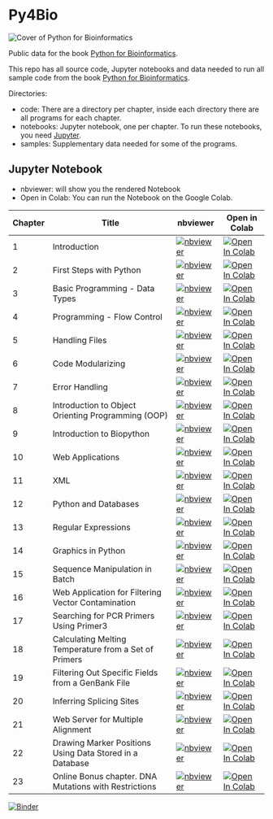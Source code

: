 # Py4Bio

![Cover of Python for Bioinformatics](https://s3.amazonaws.com/py4bio/tapabiosmall.png)

Public data for the book [Python for Bioinformatics](https://www.amazon.com/Bioinformatics-Chapman-Mathematical-Computational-Biology/dp/1138035262/ref=as_li_ss_il?ie=UTF8&qid=1501464734&sr=8-8&keywords=python+for+bioinformatics&linkCode=li3&tag=infosertec-20&linkId=2b00c367bdf8ccea241f47ddebb5efb3).

This repo has all source code, Jupyter notebooks and data needed to run all sample code from the book [Python for Bioinformatics](https://www.amazon.com/Bioinformatics-Chapman-Mathematical-Computational-Biology/dp/1138035262/ref=as_li_ss_il?ie=UTF8&qid=1501464734&sr=8-8&keywords=python+for+bioinformatics&linkCode=li3&tag=infosertec-20&linkId=2b00c367bdf8ccea241f47ddebb5efb3).

Directories:

* code: There are a directory per chapter, inside each directory there are all programs for each chapter.
* notebooks: Jupyter notebook, one per chapter. To run these notebooks, you need [Jupyter](https://jupyter.org/).
* samples: Supplementary data needed for some of the programs.

## Jupyter Notebook

- nbviewer: will show you the rendered Notebook
- Open in Colab: You can run the Notebook on the Google Colab.

Chapter|Title|nbviewer|Open in Colab
-----|--------|--------|-------------
1|Introduction|[![nbviewer](https://camo.githubusercontent.com/bfeb5472ee3df9b7c63ea3b260dc0c679be90b97/68747470733a2f2f696d672e736869656c64732e696f2f62616467652f72656e6465722d6e627669657765722d6f72616e67652e7376673f636f6c6f72423d66333736323626636f6c6f72413d346434643464)](https://nbviewer.jupyter.org/github/Serulab/Py4Bio/blob/master/notebooks/Chapter%201%20-%20Introduction.ipynb)|[![Open In Colab](https://colab.research.google.com/assets/colab-badge.svg)](https://colab.research.google.com/github/Serulab/Py4Bio/blob/master/notebooks/Chapter%201%20-%20Introduction.ipynb)
2|First Steps with Python|[![nbviewer](https://camo.githubusercontent.com/bfeb5472ee3df9b7c63ea3b260dc0c679be90b97/68747470733a2f2f696d672e736869656c64732e696f2f62616467652f72656e6465722d6e627669657765722d6f72616e67652e7376673f636f6c6f72423d66333736323626636f6c6f72413d346434643464)](https://nbviewer.jupyter.org/github/Serulab/Py4Bio/blob/master/notebooks/Chapter%202%20-%20First%20Steps%20with%20Python.ipynb)|[![Open In Colab](https://colab.research.google.com/assets/colab-badge.svg)](https://colab.research.google.com/github/Serulab/Py4Bio/blob/master/notebooks/Chapter%202%20-%20First%20Steps%20with%20Python.ipynb)
3|Basic Programming - Data Types|[![nbviewer](https://camo.githubusercontent.com/bfeb5472ee3df9b7c63ea3b260dc0c679be90b97/68747470733a2f2f696d672e736869656c64732e696f2f62616467652f72656e6465722d6e627669657765722d6f72616e67652e7376673f636f6c6f72423d66333736323626636f6c6f72413d346434643464)](https://nbviewer.jupyter.org/github/Serulab/Py4Bio/blob/master/notebooks/Chapter%203%20-%20Basic%20Programming%20-%20Data%20Types.ipynb)|[![Open In Colab](https://colab.research.google.com/assets/colab-badge.svg)](https://colab.research.google.com/github/Serulab/Py4Bio/blob/master/notebooks/Chapter%203%20-%20Basic%20Programming%20-%20Data%20Types.ipynb)
4|Programming - Flow Control|[![nbviewer](https://camo.githubusercontent.com/bfeb5472ee3df9b7c63ea3b260dc0c679be90b97/68747470733a2f2f696d672e736869656c64732e696f2f62616467652f72656e6465722d6e627669657765722d6f72616e67652e7376673f636f6c6f72423d66333736323626636f6c6f72413d346434643464)](https://nbviewer.jupyter.org/github/Serulab/Py4Bio/blob/master/notebooks/Chapter%204%20-%20Programming%20-%20Flow%20Control.ipynb)|[![Open In Colab](https://colab.research.google.com/assets/colab-badge.svg)](https://colab.research.google.com/github/Serulab/Py4Bio/blob/master/notebooks/Chapter%204%20-%20Programming%20-%20Flow%20Control.ipynb)
5|Handling Files|[![nbviewer](https://camo.githubusercontent.com/bfeb5472ee3df9b7c63ea3b260dc0c679be90b97/68747470733a2f2f696d672e736869656c64732e696f2f62616467652f72656e6465722d6e627669657765722d6f72616e67652e7376673f636f6c6f72423d66333736323626636f6c6f72413d346434643464)](https://nbviewer.jupyter.org/github/Serulab/Py4Bio/blob/master/notebooks/Chapter%205%20-%20Handling%20Files.ipynb)|[![Open In Colab](https://colab.research.google.com/assets/colab-badge.svg)](https://colab.research.google.com/github/Serulab/Py4Bio/blob/master/notebooks/Chapter%205%20-%20Handling%20Files.ipynb)
6|Code Modularizing|[![nbviewer](https://camo.githubusercontent.com/bfeb5472ee3df9b7c63ea3b260dc0c679be90b97/68747470733a2f2f696d672e736869656c64732e696f2f62616467652f72656e6465722d6e627669657765722d6f72616e67652e7376673f636f6c6f72423d66333736323626636f6c6f72413d346434643464)](https://nbviewer.jupyter.org/github/Serulab/Py4Bio/blob/master/notebooks/Chapter%206%20-%20Code%20Modularizing.ipynb)|[![Open In Colab](https://colab.research.google.com/assets/colab-badge.svg)](https://colab.research.google.com/github/Serulab/Py4Bio/blob/master/notebooks/Chapter%206%20-%20Code%20Modularizing.ipynb)
7|Error Handling|[![nbviewer](https://camo.githubusercontent.com/bfeb5472ee3df9b7c63ea3b260dc0c679be90b97/68747470733a2f2f696d672e736869656c64732e696f2f62616467652f72656e6465722d6e627669657765722d6f72616e67652e7376673f636f6c6f72423d66333736323626636f6c6f72413d346434643464)](https://nbviewer.jupyter.org/github/Serulab/Py4Bio/blob/master/notebooks/Chapter%207%20-%20Error%20Handling.ipynb)|[![Open In Colab](https://colab.research.google.com/assets/colab-badge.svg)](https://colab.research.google.com/github/Serulab/Py4Bio/blob/master/notebooks/Chapter%207%20-%20Error%20Handling.ipynb)
8|Introduction to Object Orienting Programming (OOP)|[![nbviewer](https://camo.githubusercontent.com/bfeb5472ee3df9b7c63ea3b260dc0c679be90b97/68747470733a2f2f696d672e736869656c64732e696f2f62616467652f72656e6465722d6e627669657765722d6f72616e67652e7376673f636f6c6f72423d66333736323626636f6c6f72413d346434643464)](https://nbviewer.jupyter.org/github/Serulab/Py4Bio/blob/master/notebooks/Chapter%208%20-%20Introduction%20to%20Object%20Orienting%20Programming%20(OOP).ipynb)|[![Open In Colab](https://colab.research.google.com/assets/colab-badge.svg)](https://colab.research.google.com/github/Serulab/Py4Bio/blob/master/notebooks/Chapter%208%20-%20Introduction%20to%20Object%20Orienting%20Programming%20(OOP).ipynb)
9|Introduction to Biopython|[![nbviewer](https://camo.githubusercontent.com/bfeb5472ee3df9b7c63ea3b260dc0c679be90b97/68747470733a2f2f696d672e736869656c64732e696f2f62616467652f72656e6465722d6e627669657765722d6f72616e67652e7376673f636f6c6f72423d66333736323626636f6c6f72413d346434643464)](https://nbviewer.jupyter.org/github/Serulab/Py4Bio/blob/master/notebooks/Chapter%209%20-%20Introduction%20to%20Biopython.ipynb)|[![Open In Colab](https://colab.research.google.com/assets/colab-badge.svg)](https://colab.research.google.com/github/Serulab/Py4Bio/blob/master/notebooks/Chapter%209%20-%20Introduction%20to%20Biopython.ipynb)
10|Web Applications|[![nbviewer](https://camo.githubusercontent.com/bfeb5472ee3df9b7c63ea3b260dc0c679be90b97/68747470733a2f2f696d672e736869656c64732e696f2f62616467652f72656e6465722d6e627669657765722d6f72616e67652e7376673f636f6c6f72423d66333736323626636f6c6f72413d346434643464)](https://nbviewer.jupyter.org/github/Serulab/Py4Bio/blob/master/notebooks/Chapter%2010%20-%20Web%20Applications.ipynb)|[![Open In Colab](https://colab.research.google.com/assets/colab-badge.svg)](https://colab.research.google.com/github/Serulab/Py4Bio/blob/master/notebooks/Chapter%2010%20-%20Web%20Applications.ipynb)
11|XML|[![nbviewer](https://camo.githubusercontent.com/bfeb5472ee3df9b7c63ea3b260dc0c679be90b97/68747470733a2f2f696d672e736869656c64732e696f2f62616467652f72656e6465722d6e627669657765722d6f72616e67652e7376673f636f6c6f72423d66333736323626636f6c6f72413d346434643464)](https://nbviewer.jupyter.org/github/Serulab/Py4Bio/blob/master/notebooks/Chapter%2011%20-%20XML.ipynb)|[![Open In Colab](https://colab.research.google.com/assets/colab-badge.svg)](https://colab.research.google.com/github/Serulab/Py4Bio/blob/master/notebooks/Chapter%2011%20-%20XML.ipynb)
12|Python and Databases|[![nbviewer](https://camo.githubusercontent.com/bfeb5472ee3df9b7c63ea3b260dc0c679be90b97/68747470733a2f2f696d672e736869656c64732e696f2f62616467652f72656e6465722d6e627669657765722d6f72616e67652e7376673f636f6c6f72423d66333736323626636f6c6f72413d346434643464)](https://nbviewer.jupyter.org/github/Serulab/Py4Bio/blob/master/notebooks/Chapter%2012%20-%20Python%20and%20Databases.ipynb)|[![Open In Colab](https://colab.research.google.com/assets/colab-badge.svg)](https://colab.research.google.com/github/Serulab/Py4Bio/blob/master/notebooks/Chapter%2012%20-%20Python%20and%20Databases.ipynb)
13|Regular Expressions|[![nbviewer](https://camo.githubusercontent.com/bfeb5472ee3df9b7c63ea3b260dc0c679be90b97/68747470733a2f2f696d672e736869656c64732e696f2f62616467652f72656e6465722d6e627669657765722d6f72616e67652e7376673f636f6c6f72423d66333736323626636f6c6f72413d346434643464)](https://nbviewer.jupyter.org/github/Serulab/Py4Bio/blob/master/notebooks/Chapter%2013%20-%20Regular%20Expressions.ipynb)|[![Open In Colab](https://colab.research.google.com/assets/colab-badge.svg)](https://colab.research.google.com/github/Serulab/Py4Bio/blob/master/notebooks/Chapter%2013%20-%20Regular%20Expressions.ipynb)
14|Graphics in Python|[![nbviewer](https://camo.githubusercontent.com/bfeb5472ee3df9b7c63ea3b260dc0c679be90b97/68747470733a2f2f696d672e736869656c64732e696f2f62616467652f72656e6465722d6e627669657765722d6f72616e67652e7376673f636f6c6f72423d66333736323626636f6c6f72413d346434643464)](https://nbviewer.jupyter.org/github/Serulab/Py4Bio/blob/master/notebooks/Chapter%2014%20-%20Graphics%20in%20Python.ipynb)|[![Open In Colab](https://colab.research.google.com/assets/colab-badge.svg)](https://colab.research.google.com/github/Serulab/Py4Bio/blob/master/notebooks/Chapter%2014%20-%20Graphics%20in%20Python.ipynb)
15|Sequence Manipulation in Batch|[![nbviewer](https://camo.githubusercontent.com/bfeb5472ee3df9b7c63ea3b260dc0c679be90b97/68747470733a2f2f696d672e736869656c64732e696f2f62616467652f72656e6465722d6e627669657765722d6f72616e67652e7376673f636f6c6f72423d66333736323626636f6c6f72413d346434643464)](https://nbviewer.jupyter.org/github/Serulab/Py4Bio/blob/master/notebooks/Chapter%2015%20-%20Sequence%20Manipulation%20in%20Batch.ipynb)|[![Open In Colab](https://colab.research.google.com/assets/colab-badge.svg)](https://colab.research.google.com/github/Serulab/Py4Bio/blob/master/notebooks/Chapter%2015%20-%20Sequence%20Manipulation%20in%20Batch.ipynb)
16|Web Application for Filtering Vector Contamination|[![nbviewer](https://camo.githubusercontent.com/bfeb5472ee3df9b7c63ea3b260dc0c679be90b97/68747470733a2f2f696d672e736869656c64732e696f2f62616467652f72656e6465722d6e627669657765722d6f72616e67652e7376673f636f6c6f72423d66333736323626636f6c6f72413d346434643464)](https://nbviewer.jupyter.org/github/Serulab/Py4Bio/blob/master/notebooks/Chapter%2016%20-%20Web%20Application%20for%20Filtering%20Vector%20Contamination.ipynb)|[![Open In Colab](https://colab.research.google.com/assets/colab-badge.svg)](https://colab.research.google.com/github/Serulab/Py4Bio/blob/master/notebooks/Chapter%2016%20-%20Web%20Application%20for%20Filtering%20Vector%20Contamination.ipynb)
17|Searching for PCR Primers Using Primer3|[![nbviewer](https://camo.githubusercontent.com/bfeb5472ee3df9b7c63ea3b260dc0c679be90b97/68747470733a2f2f696d672e736869656c64732e696f2f62616467652f72656e6465722d6e627669657765722d6f72616e67652e7376673f636f6c6f72423d66333736323626636f6c6f72413d346434643464)](https://nbviewer.jupyter.org/github/Serulab/Py4Bio/blob/master/notebooks/Chapter%2017%20-%20Searching%20for%20PCR%20Primers%20Using%20Primer3.ipynb)|[![Open In Colab](https://colab.research.google.com/assets/colab-badge.svg)](https://colab.research.google.com/github/Serulab/Py4Bio/blob/master/notebooks/Chapter%2017%20-%20Searching%20for%20PCR%20Primers%20Using%20Primer3.ipynb)
18|Calculating Melting Temperature from a Set of Primers|[![nbviewer](https://camo.githubusercontent.com/bfeb5472ee3df9b7c63ea3b260dc0c679be90b97/68747470733a2f2f696d672e736869656c64732e696f2f62616467652f72656e6465722d6e627669657765722d6f72616e67652e7376673f636f6c6f72423d66333736323626636f6c6f72413d346434643464)](https://nbviewer.jupyter.org/github/Serulab/Py4Bio/blob/master/notebooks/Chapter%2018%20-%20Calculating%20Melting%20Temperature%20from%20a%20Set%20of%20Primers.ipynb)|[![Open In Colab](https://colab.research.google.com/assets/colab-badge.svg)](https://colab.research.google.com/github/Serulab/Py4Bio/blob/master/notebooks/Chapter%2018%20-%20Calculating%20Melting%20Temperature%20from%20a%20Set%20of%20Primers.ipynb)
19|Filtering Out Specific Fields from a GenBank File| [![nbviewer](https://camo.githubusercontent.com/bfeb5472ee3df9b7c63ea3b260dc0c679be90b97/68747470733a2f2f696d672e736869656c64732e696f2f62616467652f72656e6465722d6e627669657765722d6f72616e67652e7376673f636f6c6f72423d66333736323626636f6c6f72413d346434643464)](https://nbviewer.jupyter.org/github/Serulab/Py4Bio/blob/master/notebooks/Chapter%2019%20-%20Filtering%20Out%20Specific%20Fields%20from%20a%20GenBank%20File.ipynb)|[![Open In Colab](https://colab.research.google.com/assets/colab-badge.svg)](https://colab.research.google.com/github/Serulab/Py4Bio/blob/master/notebooks/Chapter%2019%20-%20Filtering%20Out%20Specific%20Fields%20from%20a%20GenBank%20File.ipynb)
20|Inferring Splicing Sites|[![nbviewer](https://camo.githubusercontent.com/bfeb5472ee3df9b7c63ea3b260dc0c679be90b97/68747470733a2f2f696d672e736869656c64732e696f2f62616467652f72656e6465722d6e627669657765722d6f72616e67652e7376673f636f6c6f72423d66333736323626636f6c6f72413d346434643464)](https://nbviewer.jupyter.org/github/Serulab/Py4Bio/blob/master/notebooks/Chapter%2020%20-%20Inferring%20Splicing%20Sites.ipynb)|[![Open In Colab](https://colab.research.google.com/assets/colab-badge.svg)](https://colab.research.google.com/github/Serulab/Py4Bio/blob/master/notebooks/Chapter%2020%20-%20Inferring%20Splicing%20Sites.ipynb)
21|Web Server for Multiple Alignment|[![nbviewer](https://camo.githubusercontent.com/bfeb5472ee3df9b7c63ea3b260dc0c679be90b97/68747470733a2f2f696d672e736869656c64732e696f2f62616467652f72656e6465722d6e627669657765722d6f72616e67652e7376673f636f6c6f72423d66333736323626636f6c6f72413d346434643464)](https://nbviewer.jupyter.org/github/Serulab/Py4Bio/blob/master/notebooks/Chapter%2021%20-%20Web%20Server%20for%20Multiple%20Alignment.ipynb)|[![Open In Colab](https://colab.research.google.com/assets/colab-badge.svg)](https://colab.research.google.com/github/Serulab/Py4Bio/blob/master/notebooks/Chapter%2021%20-%20Web%20Server%20for%20Multiple%20Alignment.ipynb)
22|Drawing Marker Positions Using Data Stored in a Database|[![nbviewer](https://camo.githubusercontent.com/bfeb5472ee3df9b7c63ea3b260dc0c679be90b97/68747470733a2f2f696d672e736869656c64732e696f2f62616467652f72656e6465722d6e627669657765722d6f72616e67652e7376673f636f6c6f72423d66333736323626636f6c6f72413d346434643464)](https://nbviewer.jupyter.org/github/Serulab/Py4Bio/blob/master/notebooks/Chapter%2022%20-%20Drawing%20Marker%20Positions%20Using%20Data%20Stored%20in%20a%20Database.ipynb)|[![Open In Colab](https://colab.research.google.com/assets/colab-badge.svg)](https://colab.research.google.com/github/Serulab/Py4Bio/blob/master/notebooks/Chapter%2022%20-%20Drawing%20Marker%20Positions%20Using%20Data%20Stored%20in%20a%20Database.ipynb)
23|Online Bonus chapter. DNA Mutations with Restrictions|[![nbviewer](https://camo.githubusercontent.com/bfeb5472ee3df9b7c63ea3b260dc0c679be90b97/68747470733a2f2f696d672e736869656c64732e696f2f62616467652f72656e6465722d6e627669657765722d6f72616e67652e7376673f636f6c6f72423d66333736323626636f6c6f72413d346434643464)](https://nbviewer.jupyter.org/github/Serulab/Py4Bio/blob/master/notebooks/Chapter%2023%20-%20Online%20Bonus%20chapter.%20DNA%20Mutations%20with%20Restrictions.ipynb)|[![Open In Colab](https://colab.research.google.com/assets/colab-badge.svg)](https://colab.research.google.com/github/Serulab/Py4Bio/blob/master/notebooks/Chapter%2023%20-%20Online%20Bonus%20chapter.%20DNA%20Mutations%20with%20Restrictions.ipynb)

[![Binder](https://mybinder.org/badge_logo.svg)](https://mybinder.org/v2/gh/ToyokoLabs/Py4Bio/master?filepath=notebooks)

